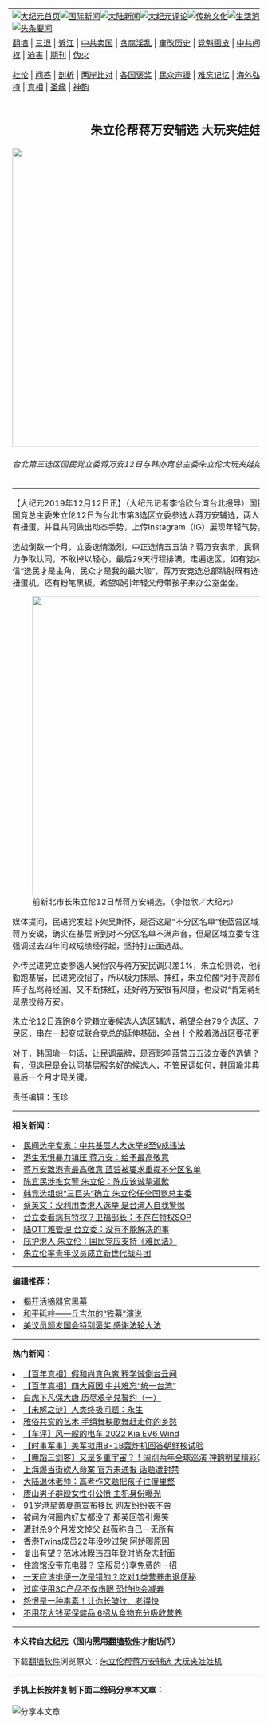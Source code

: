 <a name="1" id="1" target="_blank"></a><span id="1"></span>
<table align=center border="0"><tr><td colspan="2" VALIGN=TOP><a href="https://github.com/cbofqp324/djy/blob/master/gb/nf1351518.md#1"><img src="https://raw.githubusercontent.com/cbofqp324/www/master/t/djy/1.jpg" title="大纪元首页" alt="大纪元首页"></a><a href="https://github.com/cbofqp324/djy/blob/master/gb/n24hr.md#1"><img src="https://raw.githubusercontent.com/cbofqp324/www/master/t/djy/3.jpg" title="国际新闻" alt="国际新闻"></a><a href="https://github.com/cbofqp324/djy/blob/master/gb/nsc413.md#1"><img src="https://raw.githubusercontent.com/cbofqp324/www/master/t/djy/4.jpg" title="大陆新闻" alt="大陆新闻"></a><a href="https://github.com/cbofqp324/djy/blob/master/gb/news392.md#1"><img src="https://raw.githubusercontent.com/cbofqp324/www/master/t/djy/5.jpg" title="大纪元评论" alt="大纪元评论"></a><a href="https://github.com/cbofqp324/djy/blob/master/gb/news2007.md#1"><img src="https://raw.githubusercontent.com/cbofqp324/www/master/t/djy/6.jpg" title="传统文化" alt="传统文化"></a><a href="https://github.com/cbofqp324/djy/blob/master/gb/news2008.md#1"><img src="https://raw.githubusercontent.com/cbofqp324/www/master/t/djy/7.jpg" title="生活消费" alt="生活消费"></a><a href="https://github.com/cbofqp324/djy/blob/master/gb/ncyule.md#1"><img src="https://raw.githubusercontent.com/cbofqp324/www/master/t/djy/8.jpg" title="娱乐休闲" alt="娱乐休闲"></a><a href="https://github.com/cbofqp324/djy/blob/master/gb/nsc1002.md#1"><img src="https://raw.githubusercontent.com/cbofqp324/www/master/t/djy/9.jpg" title="健康" alt="健康"></a><a href="https://github.com/cbofqp324/djy/blob/master/gb/nf6092.md#1"><img src="https://raw.githubusercontent.com/cbofqp324/www/master/t/djy/10a.jpg" title="独家" alt="独家"></a><a href="https://github.com/cbofqp324/djy/blob/master/gb/nf4514.md#1"><img src="https://raw.githubusercontent.com/cbofqp324/www/master/t/djy/12a.jpg" title="头条要闻" alt="头条要闻"></a></td></tr>
<tr><td colspan="2" VALIGN=TOP><a target="_blank" href="https://github.com/cbofqp324/www/blob/master/README.md?zsrh#1">翻墙</a> | <a target="_blank" href="https://github.com/cbofqp324/djy/blob/master/gb/nf5657.md#1">三退</a> | <a target="_blank" href="https://github.com/cbofqp324/djy/blob/master/gb/nf6124.md#1">诉江</a> | <a target="_blank" href="https://github.com/cbofqp324/djy/blob/master/gb/nf1176117.md#1">中共卖国</a> | <a target="_blank" href="https://github.com/cbofqp324/djy/blob/master/gb/nf5773.md#1">贪腐淫乱</a> | <a target="_blank" href="https://github.com/cbofqp324/djy/blob/master/gb/nf1176115.md#1">窜改历史</a> | <a target="_blank" href="https://github.com/cbofqp324/djy/blob/master/gb/nf1176107.md#1">党魁画皮</a> | <a target="_blank" href="https://github.com/cbofqp324/djy/blob/master/gb/nf1320400.md#1">中共间谍</a> | <a target="_blank" href="https://github.com/cbofqp324/djy/blob/master/gb/nf1176114.md#1">破坏传统</a> | <a target="_blank" href="https://github.com/cbofqp324/ntdtv/blob/master/gb/prog447_1.md#1">恶贯满盈</a> | <a target="_blank" href="https://github.com/cbofqp324/djy/blob/master/gb/ncid278.md#1">人权</a> | <a target="_blank" href="https://github.com/cbofqp324/djy/blob/master/gb/nf1176111.md#1">迫害</a> | <a target="_blank" href="https://gitlab.com/szzdlab/mh-qikan/blob/master/README.md#1">期刊</a> | <a target="_blank" href="https://github.com/cbofqp324/djy/blob/master/gb/nf5562.md#1">伪火</a></p><p><a target="_blank" href="https://github.com/cbofqp324/djy/blob/master/gb/9p.md#1">社论</a> | <a target="_blank" href="https://github.com/cbofqp324/djy/blob/master/gb/nf4378.md#1">问答</a> | <a target="_blank" href="https://github.com/cbofqp324/djy/blob/master/gb/nf5792.md#1">剖析</a> | <a target="_blank" href="https://github.com/cbofqp324/djy/blob/master/gb/nf5735.md#1">两岸比对</a> | <a target="_blank" href="https://github.com/cbofqp324/djy/blob/master/gb/nf6119.md#1">各国褒奖</a> | <a target="_blank" href="https://github.com/cbofqp324/djy/blob/master/gb/nf6120.md#1">民众声援</a> | <a target="_blank" href="https://github.com/cbofqp324/djy/blob/master/gb/nf1188594.md#1">难忘记忆</a> | <a target="_blank" href="https://github.com/cbofqp324/djy/blob/master/gb/nf3180.md#1">海外弘传</a> | <a target="_blank" href="https://github.com/cbofqp324/djy/blob/master/gb/nf5410.md#1">万人上访</a> | <a target="_blank" href="https://github.com/cbofqp324/www/blob/master/README.md?zsrh#1">平台首页</a> | <a target="_blank" href="https://github.com/cbofqp324/djy/blob/master/gb/nf4386.md#1">支持</a> | <a target="_blank" href="https://github.com/cbofqp324/djy/blob/master/gb/nf4389.md#1">真相</a> | <a target="_blank" href="https://github.com/cbofqp324/djy/blob/master/gb/nf5790.md#1">圣缘</a> | <a target="_blank" href="https://github.com/cbofqp324/djy/blob/master/gb/nf4786.md#1">神韵</a></td></tr>
<tr><td VALIGN=TOP width="626"><h2 align=center>朱立伦帮蒋万安辅选 大玩夹娃娃机</h2>
<img width="600" src="https://i.epochtimes.com/assets/uploads/2019/12/d5acbb99b4dead5cbcd78658869beda2-600x400.jpg" />
<h6>台北第三选区国民党立委蒋万安12日与韩办竞总主委朱立伦大玩夹娃娃机。（李怡欣／大纪元）
</h6>
<hr>
<p>【大纪元2019年12月12日讯】（大纪元记者李怡欣台湾台北报导）国民党总统参选人韩国瑜全国竞总主委<ahref="https://github.com/cbofqp324/djy/blob/master/gb/tag/%E6%9C%B1%E7%AB%8B%E4%BC%A6.md#1">朱立伦</a>12日为台北市第3选区<ahref="https://github.com/cbofqp324/djy/blob/master/gb/tag/%E7%AB%8B%E5%A7%94.md#1">立委</a>参选人<ahref="https://github.com/cbofqp324/djy/blob/master/gb/tag/%E8%92%8B%E4%B8%87%E5%AE%89.md#1">蒋万安</a>辅选，两人大玩服务处的夹娃哇机还有扭蛋，并且共同做出动态手势，上传Instagram（IG）展现年轻气势。</p>
<p>选战倒数一个月，<ahref="https://github.com/cbofqp324/djy/blob/master/gb/tag/%E7%AB%8B%E5%A7%94.md#1">立委</a>选情激烈，中正选情五五波？<ahref="https://github.com/cbofqp324/djy/blob/master/gb/tag/%E8%92%8B%E4%B8%87%E5%AE%89.md#1">蒋万安</a>表示，民调是参考，他会勤走基层全力争取认同，不敢掉以轻心，最后29天行程排满，走遍选区，如有党内前辈帮忙最好，但他坚信“选民才是主角，民众才是我的最大咖”，蒋万安竞选总部跳脱既有<ahref="https://github.com/cbofqp324/djy/blob/master/gb/tag/%E9%80%89%E4%B8%BE.md#1">选举</a>框架，设置夹娃娃机、扭蛋机，还有粉笔黑板，希望吸引年轻父母带孩子来办公室坐坐。</p>
<figure id="attachment_11718500" aria-describedby="caption-attachment-11718500" style="width: 600px" class="wp-caption aligncenter"><a target="_blank" href="https://i.epochtimes.com/assets/uploads/2019/12/d8dcaa925b90c63d989214553cd5c74f.jpg"><img class="wp-image-11718500 size-large" src="https://i.epochtimes.com/assets/uploads/2019/12/d8dcaa925b90c63d989214553cd5c74f-600x450.jpg" alt="" width="600" b="450" /></a><figcaption id="caption-attachment-11718500" class="wp-caption-text">前新北市长<ahref="https://github.com/cbofqp324/djy/blob/master/gb/tag/%E6%9C%B1%E7%AB%8B%E4%BC%A6.md#1">朱立伦</a>12日帮蒋万安辅选。（李怡欣／大纪元）</figcaption></figure>
<p>媒体提问，民进党发起下架吴斯怀，是否这是“不分区名单”使蓝营区域立委选情受影响？对此，蒋万安说，确实在基层听到对不分区名单不满声音，但是区域立委专注在问政与选区服务情况，强调过去四年问政成绩经得起，坚持打正面选战。</p>
<p>外传民进党立委参选人吴怡农与蒋万安民调只差1%，朱立伦则说，他看到的不是这样，蒋万安勤跑基层，民进党没招了，所以极力抹黑、抹红，朱立伦酸“对手高颜值应该打高素质选战”，前阵子乱骂蒋经国、又不断抹红，还好蒋万安很有风度，也没说“肯定蒋经国、票投蒋万安”，重点是票投蒋万安。</p>
<p>朱立伦12日连跑8个党籍立委候选人选区辅选，希望全台79个选区、73个立委单一选区、6个原民区，串在一起变成联合竞总的延伸基础，全台十个胶着激战区要花更多心力辅选。</p>
<p>对于，韩国瑜一句话，让民调盖牌，是否影响蓝营五五波立委的选情？对此，朱立伦说，刚开始有，但选民是会认同基层服务好的候选人，不管民调如何，韩国瑜非典战法，如棒球赛8、9局，最后一个月才是关键。</p>
<p>责任编辑：玉珍</p>

<hr>


<strong>相关新闻：</strong>
<li><a href="https://github.com/cbofqp324/djy/blob/master/gb/16/12/21/n8614796.md#1">民间选举专家：中共基层人大选举8至9成违法</a></li>
<li><a href="https://github.com/cbofqp324/djy/blob/master/gb/19/11/14/n11654470.md#1">港生无惧暴力镇压 蒋万安：给予最高敬意</a></li>
<li><a href="https://github.com/cbofqp324/djy/blob/master/gb/19/11/14/n11654893.md#1">蒋万安致港青最高敬意 蓝营被要求重提不分区名单</a></li>
<li><a href="https://github.com/cbofqp324/djy/blob/master/gb/19/12/8/n11708008.md#1">陈宜民涉推女警 朱立伦：陈应该诚挚道歉</a></li>
<li><a href="https://github.com/cbofqp324/djy/blob/master/gb/19/12/8/n11708531.md#1">韩竞选组织“三巨头”确立 朱立伦任全国竞总主委</a></li>
<li><a href="https://github.com/cbofqp324/djy/blob/master/gb/19/12/10/n11713118.md#1">蔡英文：没利用香港人选举 是台湾人自我警惕</a></li>
<li><a href="https://github.com/cbofqp324/djy/blob/master/gb/19/12/11/n11715826.md#1">台立委看病有特权？卫福部长：不存在特权SOP</a></li>
<li><a href="https://github.com/cbofqp324/djy/blob/master/gb/19/12/11/n11715933.md#1">陆OTT难管理  台立委：没有不能解决的事</a></li>
<li><a href="https://github.com/cbofqp324/djy/blob/master/gb/19/12/11/n11715943.md#1">庇护港人 朱立伦：国民党应支持《难民法》</a></li>
<li><a href="https://github.com/cbofqp324/djy/blob/master/gb/19/12/11/n11715986.md#1">朱立伦率青年议员成立新世代战斗团</a></li>
<hr>


<strong>编辑推荐：</strong>
<li><a href="https://github.com/ychojm359/djy/blob/master/gb/10/4/19/n2881569.md?dfh#1" target="_blank">揭开活摘器官黑幕</a></li><li><a href="https://github.com/tsiac2612/djy/blob/master/gb/18/10/9/n10771577.md#1" target="_blank">和平砥柱——丘吉尔的“铁幕”演说</a></li><li><a href="https://github.com/tsiac2612/djy/blob/master/gb/19/5/28/n11285941.md#1" target="_blank">美议员颁发国会特别褒奖 感谢法轮大法</a></li>
<hr>

<strong>热门新闻：</strong>
<li><a href="https://github.com/cbofqp324/djy/blob/master/gb/22/5/12/n13734792.md#1">【百年真相】假和尚真色魔 释学诚倒台丑闻</a></li>
<li><a href="https://github.com/cbofqp324/djy/blob/master/gb/22/5/20/n13741839.md#1">【百年真相】四大原因 中共难忘“统一台湾”</a></li>
<li><a href="https://github.com/cbofqp324/djy/blob/master/gb/22/6/2/n13750747.md#1">白虎下凡保大唐 历尽艰辛兑誓约（一）</a></li>
<li><a href="https://github.com/cbofqp324/djy/blob/master/gb/22/6/5/n13753020.md#1">【未解之谜】人类终极问题：永生</a></li>
<li><a href="https://github.com/cbofqp324/djy/blob/master/gb/22/5/24/n13743984.md#1">雅俗共赏的艺术 手绢舞秧歌舞赶走你的乡愁</a></li>
<li><a href="https://github.com/cbofqp324/djy/blob/master/gb/22/6/10/n13756832.md#1">【车评】风一般的电车 2022 Kia EV6 Wind</a></li>
<li><a href="https://github.com/cbofqp324/djy/blob/master/gb/22/6/12/n13757943.md#1">【时事军事】美军拟用B-1B轰炸机回答朝鲜核试验</a></li>
<li><a href="https://github.com/cbofqp324/djy/blob/master/gb/22/6/12/n13757494.md#1">【舞蹈三剑客】又是多重宇宙？！阔别两年全球巡演 神韵明星精彩Q&#038;A</a></li>
<li><a href="https://github.com/cbofqp324/djy/blob/master/gb/22/6/11/n13756964.md#1">上海爆当街砍人命案 官方未通报 话题遭封禁</a></li>
<li><a href="https://github.com/cbofqp324/djy/blob/master/gb/22/6/11/n13757103.md#1">大陆退休老师：高考作文题把孩子往傻里整</a></li>
<li><a href="https://github.com/cbofqp324/djy/blob/master/gb/22/6/11/n13757180.md#1">唐山男子群殴女性引公愤 主犯身份曝光</a></li>
<li><a href="https://github.com/cbofqp324/djy/blob/master/gb/22/6/10/n13756794.md#1">91岁港星黄夏蕙宣布移民 网友纷纷表不舍</a></li>
<li><a href="https://github.com/cbofqp324/djy/blob/master/gb/22/6/10/n13756813.md#1">被问为何圈内好友都没了 那英回答引爆笑</a></li>
<li><a href="https://github.com/cbofqp324/djy/blob/master/gb/22/6/12/n13758012.md#1">遭封杀9个月发文悼父 赵薇称自己一无所有</a></li>
<li><a href="https://github.com/cbofqp324/djy/blob/master/gb/22/6/10/n13756846.md#1">香港Twins成员22年没吵过架 阿娇曝原因</a></li>
<li><a href="https://github.com/cbofqp324/djy/blob/master/gb/22/6/12/n13757972.md#1">复出有望？范冰冰睽违四年登时尚杂志封面</a></li>
<li><a href="https://github.com/cbofqp324/djy/blob/master/gb/22/6/12/n13757611.md#1">住旅馆没带充电器？ 空服员分享免费的一招</a></li>
<li><a href="https://github.com/cbofqp324/djy/blob/master/gb/22/6/10/n13756764.md#1">一天应该排便一次是错的？吃对1类营养击退便秘</a></li>
<li><a href="https://github.com/cbofqp324/djy/blob/master/gb/22/6/12/n13757533.md#1">过度使用3C产品不仅伤眼 恐怕也会减寿</a></li>
<li><a href="https://github.com/cbofqp324/djy/blob/master/gb/22/6/9/n13755971.md#1">怨恨是一种毒素！让你长皱纹、老得快</a></li>
<li><a href="https://github.com/cbofqp324/djy/blob/master/gb/22/5/30/n13748664.md#1">不用花大钱买保健品 6招从食物充分吸收营养</a></li>
<hr>

<strong>本文转自<a href="https://www.epochtimes.com">大纪元</a>（国内需用<a href="https://github.com/cbofqp324/www/blob/master/README.md#8">翻墙软件</a>才能访问）</strong><p>下载<a href="https://github.com/cbofqp324/www/blob/master/README.md#8">翻墙软件</a>浏览原文：<a href="https://www.epochtimes.com/gb/19/12/12/n11718497.htm">朱立伦帮蒋万安辅选 大玩夹娃娃机</a></p><hr>

<strong>手机上长按并复制下面二维码分享本文章：</strong><br><br><img src="https://chart.apis.google.com/chart?cht=qr&chs=240x240&choe=UTF-8&chld=M|2&chl=https://github.com/cbofqp324/djy/blob/master/gb/19/12/12/n11718497.md%231" title="分享本文章"></td><td VALIGN=TOP><a href="https://github.com/cbofqp324/djy/blob/master/gb/16/1/21/n4622075.md?dfh#1" target="_blank"><img src="https://raw.githubusercontent.com/cbofqp324/djy/master/gb/300/wei-f1.jpg" title="中共的伪火骗局"  alt="中共的伪火骗局"></a><br><a href="https://github.com/cbofqp324/www/blob/master/README.md?dfh#9" target="_blank"><img src="https://raw.githubusercontent.com/cbofqp324/djy/master/gb/300/yong-h.jpg" title="永恒的见证"  alt="永恒的见证"></a><br><a href="https://github.com/cbofqp324/djy/blob/master/gb/13/9/29/n3974789.md?dfh#1" target="_blank"><img src="https://raw.githubusercontent.com/cbofqp324/djy/master/gb/300/shang-lnz.jpg" title="善良女子被中共投男牢"  alt="善良女子被中共投男牢"></a><br><a href="https://github.com/cbofqp324/djy/blob/master/gb/16/3/16/n4663449.md?dfh#1" target="_blank"><img src="https://raw.githubusercontent.com/cbofqp324/djy/master/gb/300/huo-z3.jpg" title="警卫目击活摘器官"  alt="警卫目击活摘器官"></a><br><a href="https://github.com/cbofqp324/djy/blob/master/gb/16/8/7/n8177641.md?dfh#1" target="_blank"><img src="https://raw.githubusercontent.com/cbofqp324/djy/master/gb/300/huo-z4.jpg" title="证人描述活摘恐怖"  alt="证人描述活摘恐怖"></a><br><a href="https://github.com/cbofqp324/djy/blob/master/gb/10/4/19/n2881569.md?dfh#1" target="_blank"><img src="https://raw.githubusercontent.com/cbofqp324/djy/master/gb/300/huo-z1.jpg" title="揭开活摘器官黑幕"  alt="揭开活摘器官黑幕"></a><br><a href="https://github.com/cbofqp324/djy/blob/master/gb/10/11/7/n3077476.md?dfh#1" target="_blank"><img src="https://raw.githubusercontent.com/cbofqp324/djy/master/gb/300/ma-ks.jpg" title="马克思的成魔之路"  alt="马克思的成魔之路"></a><br><a href="https://github.com/cbofqp324/djy/blob/master/gb/14/6/9/n4173977.md?dfh#1" target="_blank"><img src="https://raw.githubusercontent.com/cbofqp324/djy/master/gb/300/chang-zs.jpg" title="藏字石 蕴天机"  alt="藏字石 蕴天机"></a><br><a href="https://github.com/cbofqp324/djy/blob/master/gb/18/5/10/n10381511.md?dfh#1" target="_blank"><img src="https://raw.githubusercontent.com/cbofqp324/djy/master/gb/300/st1.jpg" title="关注三亿人三退"  alt="关注三亿人三退"></a><br><a href="https://github.com/cbofqp324/djy/blob/master/gb/18/3/21/n10237682.md?dfh#1" target="_blank"><img src="https://raw.githubusercontent.com/cbofqp324/djy/master/gb/300/jie-t.jpg" title="解体中共复兴中华"  alt="解体中共复兴中华"></a><br><a href="https://github.com/cbofqp324/djy/blob/master/gb/9/2/9/n2422991.md?dfh#1" target="_blank"><img src="https://raw.githubusercontent.com/cbofqp324/djy/master/gb/300/gao-zs.jpg" title="中共迫害良心律师"  alt="中共迫害良心律师"></a><br><a href="https://github.com/cbofqp324/djy/blob/master/gb/18/12/9/n10900044.md?dfh#1" target="_blank"><img src="https://raw.githubusercontent.com/cbofqp324/djy/master/gb/300/sj1.jpg" title="三百多万人举报江泽民"  alt="三百多万人举报江泽民"></a><br><a href="https://github.com/cbofqp324/djy/blob/master/gb/18/8/28/n10672014.md?dfh#1" target="_blank"><img src="https://raw.githubusercontent.com/cbofqp324/djy/master/gb/300/sj2.jpg" title="这些官员为何起诉江泽民"  alt="这些官员为何起诉江泽民"></a><br><a href="https://github.com/cbofqp324/djy/blob/master/gb/8/12/18/n2367165.md?dfh#1" target="_blank"><img src="https://raw.githubusercontent.com/cbofqp324/djy/master/gb/300/liangan.jpg" title="海峡两岸的强烈对比"  alt="海峡两岸的强烈对比"></a><br><a href="https://github.com/cbofqp324/djy/blob/master/gb/15/12/10/n4593139.md?dfh#1" target="_blank"><img src="https://raw.githubusercontent.com/cbofqp324/djy/master/gb/300/jia-ndzl.jpg" title="加拿大总理的贺信"  alt="加拿大总理的贺信"></a><br><a href="https://github.com/cbofqp324/djy/blob/master/gb/11/6/17/n3289382.md?dfh#1" target="_blank"><img src="https://raw.githubusercontent.com/cbofqp324/djy/master/gb/300/xiao-wd.jpg" title="探寻真相兼听则明"  alt="探寻真相兼听则明"></a><br><a href="https://github.com/cbofqp324/djy/blob/master/gb/18/10/27/n10812623.md?dfh#1" target="_blank"><img src="https://raw.githubusercontent.com/cbofqp324/djy/master/gb/300/yindu.jpg" title="印度媒体报道东方"  alt="印度媒体报道东方"></a><br><a href="https://github.com/cbofqp324/djy/blob/master/gb/18/6/9/n10469652.md?dfh#1" target="_blank"><img src="https://raw.githubusercontent.com/cbofqp324/djy/master/gb/300/xie-j.jpg" title="不一样的海外校园"  alt="不一样的海外校园"></a><br><a href="https://github.com/cbofqp324/djy/blob/master/gb/7/4/5/n1669415.md?dfh#1" target="_blank"><img src="https://raw.githubusercontent.com/cbofqp324/djy/master/gb/300/li-up.jpg" title="从大师到徒弟的传奇"  alt="从大师到徒弟的传奇"></a><br><a href="https://github.com/cbofqp324/djy/blob/master/gb/17/5/26/n9191512.md?dfh#1" target="_blank"><img src="https://raw.githubusercontent.com/cbofqp324/djy/master/gb/300/zfl2.jpg" title="亿万人与东方一本奇书"  alt="亿万人与东方一本奇书"></a><br><a href="https://github.com/cbofqp324/djy/blob/master/gb/13/11/27/n4020290.md?dfh#1" target="_blank"><img src="https://raw.githubusercontent.com/cbofqp324/djy/master/gb/300/zhen-h.jpg" title="大陆见不到的震撼场面"  alt="大陆见不到的震撼场面"></a><br><a href="https://github.com/cbofqp324/djy/blob/master/gb/15/7/17/n4482910.md?dfh#1" target="_blank"><img src="https://raw.githubusercontent.com/cbofqp324/djy/master/gb/300/dalu-sk.jpg" title="人心向善 大陆当初盛况"  alt="人心向善 大陆当初盛况"></a><br><a href="https://github.com/cbofqp324/djy/blob/master/gb/19/1/5/n10955468.md?dfh#1" target="_blank"><img src="https://raw.githubusercontent.com/cbofqp324/djy/master/gb/300/zfl1.jpg" title="追寻真理 这书讲什么"  alt="追寻真理 这书讲什么"></a><br><a href="https://github.com/cbofqp324/www/blob/master/README.md?dfh#1" target="_blank"><img src="https://raw.githubusercontent.com/cbofqp324/djy/master/gb/300/fq1.jpg" title="下载免费翻墙软件"  alt="下载免费翻墙软件"></a><br></td></tr></table>
